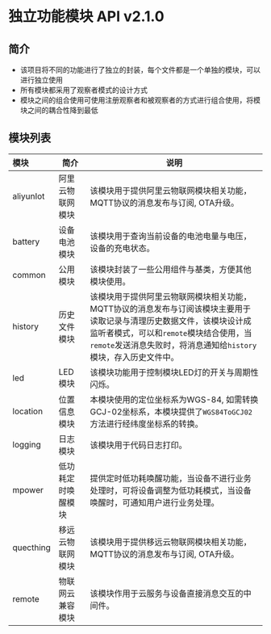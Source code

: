 # 独立功能模块 API v2.1.0

## 简介

- 该项目将不同的功能进行了独立的封装，每个文件都是一个单独的模块，可以进行独立使用
- 所有模块都采用了观察者模式的设计方式
- 模块之间的组合使用可使用注册观察者和被观察者的方式进行组合使用，将模块之间的耦合性降到最低

## 模块列表

|模块|简介|说明|
|:---|---|---|
|aliyunIot|阿里云物联网模块|该模块用于提供阿里云物联网模块相关功能，MQTT协议的消息发布与订阅, OTA升级。|
|battery|设备电池模块|该模块用于查询当前设备的电池电量与电压，设备的充电状态。|
|common|公用模块|该模块封装了一些公用组件与基类，方便其他模块使用。|
|history|历史文件模块|该模块用于提供阿里云物联网模块相关功能，MQTT协议的消息发布与订阅该模块主要用于读取记录与清理历史数据文件，该模块设计成监听者模式，可以和`remote`模块结合使用，当`remote`发送消息失败时，将消息通知给`history`模块，存入历史文件中。|
|led|LED模块|该模块功能用于控制模块LED灯的开关与周期性闪烁。|
|location|位置信息模块|本模块使用的定位坐标系为WGS-84, 如需转换GCJ-02坐标系，本模块提供了`WGS84ToGCJ02`方法进行经纬度坐标系的转换。|
|logging|日志模块|该模块用于代码日志打印。|
|mpower|低功耗定时唤醒模块|提供定时低功耗唤醒功能，当设备不进行业务处理时，可将设备调整为低功耗模式，当设备唤醒时，可通知用户进行业务处理。|
|quecthing|移远云物联网模块|该模块用于提供移远云物联网模块相关功能，MQTT协议的消息发布与订阅, OTA升级。|
|remote|物联网云兼容模块|该模块作用于云服务与设备直接消息交互的中间件。|
